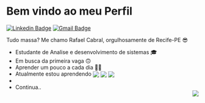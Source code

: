 # Bem vindo ao meu Perfil
[![Linkedin Badge](https://img.shields.io/badge/-linkedin-6633cc?style=flat-square&logo=Linkedin&logoColor=white&link=https:https://www.linkedin.com/in/rafael-cabral-30a1621a5/)](https://www.linkedin.com/in/rafael-cabral-30a1621a5/)  [![Gmail Badge](https://img.shields.io/badge/-Gmail-6633cc?style=flat-square&logo=Gmail&logoColor=white&link=mailto:rafaelcabralsilva1@gmail.com)](mailto:rafaelcabralsilva1@gmail.com)

Tudo massa? Me chamo Rafael Cabral, orgulhosamente de Recife-PE 😎
						

 - Estudante de Analise e desenvolvimento de sistemas 🎓
 - Em busca da primeira vaga 🙃
 - Aprender um pouco a cada dia 💪🏼
 - Atualmente estou aprendendo <img align = "center" src = "https://img.shields.io/badge/HTML5-E34F26?style=for-the-badge&logo=html5&logoColor=white" /> <img align = "center" src = "https://img.shields.io/badge/CSS3-1572B6?style=for-the-badge&logo=css3&logoColor=white" /> <img align = "center" src = "https://img.shields.io/badge/JavaScript-F7DF1E?style=for-the-badge&logo=javascript&logoColor=black" />
 - 
 - Continua..   
<a href="#"> <img align = "right" src = "https://badges.pufler.dev/visits/cabral1silva/cabral1silva"> </a>
